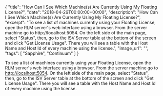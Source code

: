 {
  "title": "How Can I See Which Machine(s) Are Currently Using My Floating License?",
  "date": "2018-04-26T00:00:00+00:00",
  "description": "How Can I See Which Machine(s) Are Currently Using My Floating License?",
  "excerpt": "To see a list of machines currently using your Floating License, open the RLM server's web interface using a browser. From the server machine go to http://localhost:5054. On the left side of the main page, select \"Status\", then, go to the ISV Server table at the bottom of the screen and click \"Get License Usage\". There you will see a table with the Host Name and Host Id of every machine using the license.",
  "image_url": "",
  "tags": [
    "Sapphire",
    "Continuum"
  ]
}

To see a list of machines currently using your Floating License, open the RLM server's web interface using a browser. From the server machine go to [http://localhost:5054](http://localhost:5054/). On the left side of the main page, select "Status", then, go to the ISV Server table at the bottom of the screen and click "Get License Usage". There you will see a table with the Host Name and Host Id of every machine using the license.
